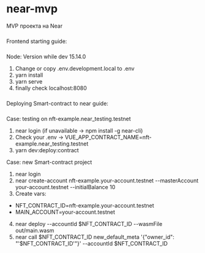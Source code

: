 # near-mvp

MVP проекта на Near

###
Frontend starting guide:
###

Node:
Version while dev 15.14.0

1. Change or copy .env.development.local to .env
2. yarn install
3. yarn serve
4. finally check localhost:8080

###
Deploying Smart-contract to near guide:
###

Case: testing on nft-example.near_testing.testnet

1. near login (if unavailable -> npm install -g near-cli)
2. Check your .env -> VUE_APP_CONTRACT_NAME=nft-example.near_testing.testnet
3. yarn dev:deploy:contract

Case: new Smart-contract project

1. near login
2. near create-account nft-example.your-account.testnet --masterAccount your-account.testnet --initialBalance 10
3. Create vars:
- NFT_CONTRACT_ID=nft-example.your-account.testnet
- MAIN_ACCOUNT=your-account.testnet
4. near deploy --accountId $NFT_CONTRACT_ID --wasmFile out/main.wasm
5. near call $NFT_CONTRACT_ID new_default_meta '{"owner_id": "'$NFT_CONTRACT_ID'"}' --accountId $NFT_CONTRACT_ID
